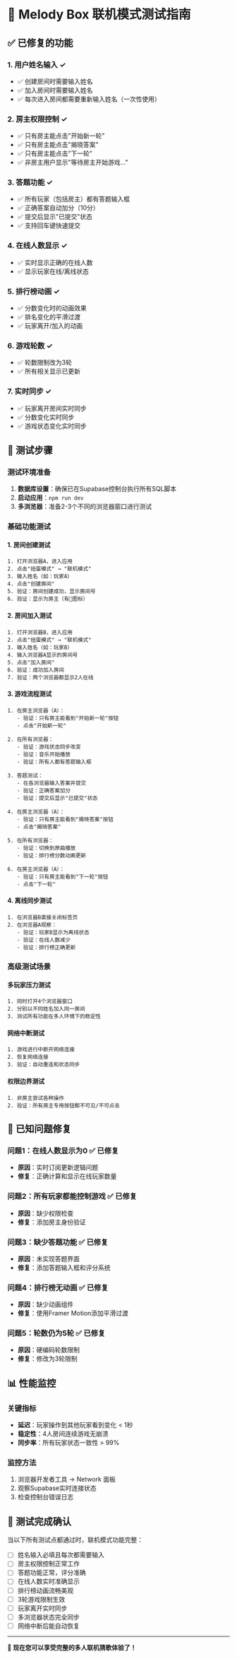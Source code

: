 # 🧪 Melody Box 联机模式测试指南

## ✅ 已修复的功能

### 1. **用户姓名输入** ✓
- ✅ 创建房间时需要输入姓名
- ✅ 加入房间时需要输入姓名
- ✅ 每次进入房间都需要重新输入姓名（一次性使用）

### 2. **房主权限控制** ✓
- ✅ 只有房主能点击"开始新一轮"
- ✅ 只有房主能点击"揭晓答案"
- ✅ 只有房主能点击"下一轮"
- ✅ 非房主用户显示"等待房主开始游戏..."

### 3. **答题功能** ✓
- ✅ 所有玩家（包括房主）都有答题输入框
- ✅ 正确答案自动加分（10分）
- ✅ 提交后显示"已提交"状态
- ✅ 支持回车键快速提交

### 4. **在线人数显示** ✓
- ✅ 实时显示正确的在线人数
- ✅ 显示玩家在线/离线状态

### 5. **排行榜动画** ✓
- ✅ 分数变化时的动画效果
- ✅ 排名变化的平滑过渡
- ✅ 玩家离开/加入的动画

### 6. **游戏轮数** ✓
- ✅ 轮数限制改为3轮
- ✅ 所有相关显示已更新

### 7. **实时同步** ✓
- ✅ 玩家离开房间实时同步
- ✅ 分数变化实时同步
- ✅ 游戏状态变化实时同步

## 🔬 测试步骤

### 测试环境准备
1. **数据库设置**：确保已在Supabase控制台执行所有SQL脚本
2. **启动应用**：`npm run dev`
3. **多浏览器**：准备2-3个不同的浏览器窗口进行测试

### 基础功能测试

#### 1. 房间创建测试
```
1. 打开浏览器A，进入应用
2. 点击"扭蛋模式" → "联机模式"
3. 输入姓名（如：玩家A）
4. 点击"创建房间"
5. 验证：房间创建成功，显示房间号
6. 验证：显示为房主（有👑图标）
```

#### 2. 房间加入测试
```
1. 打开浏览器B，进入应用
2. 点击"扭蛋模式" → "联机模式"
3. 输入姓名（如：玩家B）
4. 输入浏览器A显示的房间号
5. 点击"加入房间"
6. 验证：成功加入房间
7. 验证：两个浏览器都显示2人在线
```

#### 3. 游戏流程测试
```
1. 在房主浏览器（A）：
   - 验证：只有房主能看到"开始新一轮"按钮
   - 点击"开始新一轮"
   
2. 在所有浏览器：
   - 验证：游戏状态同步改变
   - 验证：音乐开始播放
   - 验证：所有人都有答题输入框
   
3. 答题测试：
   - 在各浏览器输入答案并提交
   - 验证：正确答案加分
   - 验证：提交后显示"已提交"状态
   
4. 在房主浏览器（A）：
   - 验证：只有房主能看到"揭晓答案"按钮
   - 点击"揭晓答案"
   
5. 在所有浏览器：
   - 验证：切换到原曲播放
   - 验证：排行榜分数动画更新
   
6. 在房主浏览器（A）：
   - 验证：只有房主能看到"下一轮"按钮
   - 点击"下一轮"
```

#### 4. 离线同步测试
```
1. 在浏览器B直接关闭标签页
2. 在浏览器A观察：
   - 验证：玩家B显示为离线状态
   - 验证：在线人数减少
   - 验证：排行榜正确更新
```

### 高级测试场景

#### 多玩家压力测试
```
1. 同时打开4个浏览器窗口
2. 分别以不同姓名加入同一房间
3. 测试所有功能在多人环境下的稳定性
```

#### 网络中断测试
```
1. 游戏进行中断开网络连接
2. 恢复网络连接
3. 验证：自动重连和状态同步
```

#### 权限边界测试
```
1. 非房主尝试各种操作
2. 验证：所有房主专用按钮都不可见/不可点击
```

## 🐛 已知问题修复

### 问题1：在线人数显示为0 ✅ 已修复
- **原因**：实时订阅更新逻辑问题
- **修复**：正确计算和显示在线玩家数量

### 问题2：所有玩家都能控制游戏 ✅ 已修复
- **原因**：缺少权限检查
- **修复**：添加房主身份验证

### 问题3：缺少答题功能 ✅ 已修复
- **原因**：未实现答题界面
- **修复**：添加答题输入框和评分系统

### 问题4：排行榜无动画 ✅ 已修复
- **原因**：缺少动画组件
- **修复**：使用Framer Motion添加平滑过渡

### 问题5：轮数仍为5轮 ✅ 已修复
- **原因**：硬编码轮数限制
- **修复**：修改为3轮限制

## 📊 性能监控

### 关键指标
- **延迟**：玩家操作到其他玩家看到变化 < 1秒
- **稳定性**：4人房间连续游戏无崩溃
- **同步率**：所有玩家状态一致性 > 99%

### 监控方法
1. 浏览器开发者工具 → Network 面板
2. 观察Supabase实时连接状态
3. 检查控制台错误日志

## 🎉 测试完成确认

当以下所有测试点都通过时，联机模式功能完整：

- [ ] 姓名输入必填且每次都需要输入
- [ ] 房主权限控制正常工作
- [ ] 答题功能正常，评分准确
- [ ] 在线人数实时准确显示
- [ ] 排行榜动画流畅美观
- [ ] 3轮游戏限制生效
- [ ] 玩家离开实时同步
- [ ] 多浏览器状态完全同步
- [ ] 网络中断后能自动恢复

---

**🚀 现在您可以享受完整的多人联机猜歌体验了！**